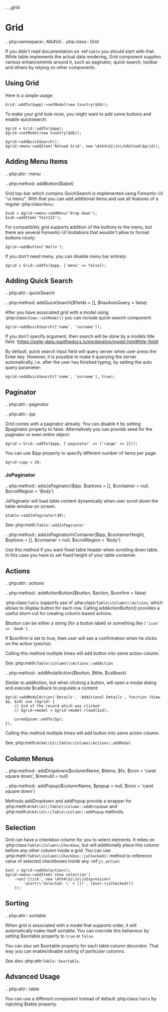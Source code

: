 .. _grid:

# Grid

.. php:namespace:: Atk4\Ui
.. php:class:: Grid

If you didn't read documentation on :ref:`table` you should start with that. While table implements the actual
data rendering, Grid component supplies various enhancements around it, such as paginator, quick-search, toolbar
and others by relying on other components.

## Using Grid

Here is a simple usage:

```
Grid::addTo($app)->setModel(new Country($db));
```

To make your grid look nicer, you might want to add some buttons and enable quicksearch:

```
$grid = Grid::addTo($app);
$grid->setModel(new Country($db));

$grid->addQuickSearch();
$grid->menu->addItem('Reload Grid', new \Atk4\Ui\Js\JsReload($grid));
```

## Adding Menu Items

.. php:attr:: menu

.. php:method: addButton($label)

Grid top-bar which contains QuickSearch is implemented using Fomantic-UI "ui menu". With that
you can add additional items and use all features of a regular :php:class:`Menu`:

```
$sub = $grid->menu->addMenu('Drop-down');
$sub->addItem('Test123');
```

For compatibility grid supports addition of the buttons to the menu, but there are several
Fomantic-UI limitations that wouldn't allow to format buttons nicely:

```
$grid->addButton('Hello');
```

If you don't need menu, you can disable menu bar entirely:

```
$grid = Grid::addTo($app, ['menu' => false]);
```

## Adding Quick Search

.. php:attr:: quickSearch

.. php:method: addQuickSearch($fields = [], $hasAutoQuery = false)

After you have associated grid with a model using :php:class:`View::setModel()` you can
include quick-search component:

```
$grid->addQuickSearch(['name', 'surname']);
```

If you don't specify argument, then search will be done by a models title field.
(https://agile-data.readthedocs.io/en/develop/model.html#title-field)

By default, quick search input field will query server when user press the Enter key. However, it is possible to make it
querying the server automatically, i.e. after the user has finished typing, by setting the auto query parameter:

```
$grid->addQuickSearch(['name', 'surname'], true);
```

## Paginator

.. php:attr:: paginator

.. php:attr:: ipp

Grid comes with a paginator already. You can disable it by setting $paginator property to false. Alternatively you
can provide seed for the paginator or even entire object:

```
$grid = Grid::addTo($app, ['paginator' => ['range' => 2]]);
```

You can use $ipp property to specify different number of items per page:

```
$grid->ipp = 10;
```

### JsPaginator

.. php:method:: addJsPaginator($ipp, $options = [], $container = null, $scrollRegion = 'Body')

JsPaginator will load table content dynamically when user scroll down the table window on screen.

```
$table->addJsPaginator(30);
```

See :php:meth:`Table::addJsPaginator`

.. php:method:: addJsPaginatorInContainer($ipp, $containerHeight, $options = [], $container = null, $scrollRegion = 'Body')

Use this method if you want fixed table header when scrolling down table. In this case you have to set
fixed height of your table container.

## Actions

.. php:attr:: actions

.. php:method:: addActionButton($button, $action, $confirm = false)

:php:class:`Table` supports use of :php:class:`Table\\Column\\\Actions`, which allows to display button for each row.
Calling addActionButton() provides a useful short-cut for creating column-based actions.

$button can be either a string (for a button label) or something like `['icon' => 'book']`.

If $confirm is set to true, then user will see a confirmation when he clicks on the action (yes/no).

Calling this method multiple times will add button into same action column.

See :php:meth:`Table\\Column\\\Actions::addAction`

.. php:method:: addModalAction($button, $title, $callback)

Similar to addAction, but when clicking a button, will open a modal dialog and execute $callback
to populate a content:

```
$grid->addModalAction('Details', 'Additional Details', function (View $p, $id) use ($grid) {
    // $id of the record which was clicked
    // $grid->model = $grid->model->load($id);

    LoremIpsum::addTo($p);
});
```

Calling this method multiple times will add button into same action column.

See :php:meth:`Atk4\\Ui\\Table\\Column\\Actions::addModal`

## Column Menus

.. php:method:: addDropdown($columnName, $items, $fx, $icon = 'caret square down', $menuId = null)

.. php:method:: addPopup($columnName, $popup = null, $icon = 'caret square down')

Methods addDropdown and addPopup provide a wrapper for :php:meth:`Atk4\\Ui\\Table\\Column::addDropdown` and
:php:meth:`Atk4\\Ui\\\Table\\Column::addPopup` methods.

## Selection

Grid can have a checkbox column for you to select elements. It relies on :php:class:`Table\\Column\\Checkbox`, but will
additionally place this column before any other column inside a grid. You can use :php:meth:`Table\\Column\\Checkbox::jsChecked()`
method to reference value of selected checkboxes inside any :ref:`js_action`:

```
$sel = $grid->addSelection();
$grid->menu->addItem('show selection')
    ->on('click', new \Atk4\Ui\Js\JsExpression(
        'alert(\'Selected: \' + [])', [$sel->jsChecked()]
    ));
```

## Sorting

.. php:attr:: sortable

When grid is associated with a model that supports order, it will automatically make itself sortable. You can
override this behaviour by setting $sortable property to `true` or `false`.

You can also set $sortable property for each table column decorator. That way you can enable/disable sorting
of particular columns.

See also :php:attr:`Table::$sortable`.

## Advanced Usage

.. php:attr:: table

You can use a different component instead of default :php:class:`Table` by injecting $table property.

